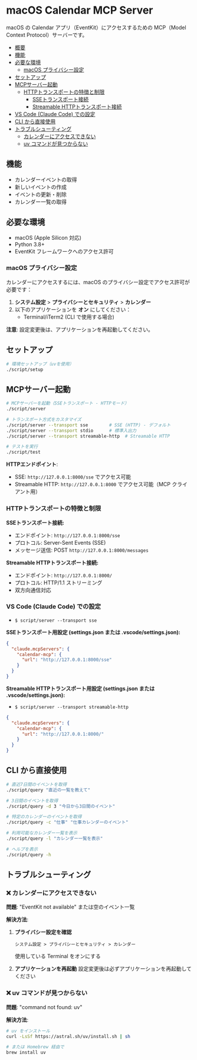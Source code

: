 # macOS Calendar MCP Server

macOS の Calendar アプリ（EventKit）にアクセスするための MCP（Model Context Protocol）サーバーです。

<!-- TOC -->
- [概要](#macos-calendar-mcp-server)
- [機能](#機能)
- [必要な環境](#必要な環境)
  - [macOS プライバシー設定](#macos-プライバシー設定)
- [セットアップ](#セットアップ)
- [MCPサーバー起動](#mcpサーバー起動)
  - [HTTPトランスポートの特徴と制限](#httpトランスポートの特徴と制限)
    - [SSEトランスポート接続](#sseトランスポート接続)
    - [Streamable HTTPトランスポート接続](#streamable-httptランスポート接続)
- [VS Code (Claude Code) での設定](#vs-code-claude-code-での設定)
- [CLI から直接使用](#cli-から直接使用)
- [トラブルシューティング](#トラブルシューティング)
  - [カレンダーにアクセスできない](#❌-カレンダーにアクセスできない)
  - [uv コマンドが見つからない](#❌-uv-コマンドが見つからない)
<!-- /TOC -->

## 機能

- カレンダーイベントの取得
- 新しいイベントの作成
- イベントの更新・削除
- カレンダー一覧の取得

## 必要な環境

- macOS (Apple Silicon 対応)
- Python 3.8+
- EventKit フレームワークへのアクセス許可

### macOS プライバシー設定

カレンダーにアクセスするには、macOS のプライバシー設定でアクセス許可が必要です：

1. **システム設定** > **プライバシーとセキュリティ** > **カレンダー**
2. 以下のアプリケーションを **オン** にしてください：
   - Terminal/iTerm2 (CLI で使用する場合)

**注意**: 設定変更後は、アプリケーションを再起動してください。

## セットアップ

```bash
# 環境セットアップ（uvを使用）
./script/setup
```

## MCPサーバー起動

```bash
# MCPサーバーを起動（SSEトランスポート - HTTPモード）
./script/server

# トランスポート方式をカスタマイズ
./script/server --transport sse        # SSE (HTTP) - デフォルト
./script/server --transport stdio      # 標準入出力
./script/server --transport streamable-http  # Streamable HTTP

# テストを実行
./script/test
```

**HTTPエンドポイント**:
- SSE: `http://127.0.0.1:8000/sse` でアクセス可能
- Streamable HTTP: `http://127.0.0.1:8000` でアクセス可能（MCP クライアント用）

### HTTPトランスポートの特徴と制限

**SSEトランスポート接続:**
- エンドポイント: `http://127.0.0.1:8000/sse`
- プロトコル: Server-Sent Events (SSE)
- メッセージ送信: POST `http://127.0.0.1:8000/messages`

**Streamable HTTPトランスポート接続:**
- エンドポイント: `http://127.0.0.1:8000/`
- プロトコル: HTTP/1.1 ストリーミング
- 双方向通信対応


### VS Code (Claude Code) での設定

- `$ script/server --transport sse`

**SSEトランスポート用設定 (settings.json または .vscode/settings.json):**
```json
{
  "claude.mcpServers": {
    "calendar-mcp": {
      "url": "http://127.0.0.1:8000/sse"
    }
  }
}
```

**Streamable HTTPトランスポート用設定 (settings.json または .vscode/settings.json):**

- `$ script/server --transport streamable-http`

```json
{
  "claude.mcpServers": {
    "calendar-mcp": {
      "url": "http://127.0.0.1:8000/"
    }
  }
}
```

## CLI から直接使用

```bash
# 直近7日間のイベントを取得
./script/query "直近の一覧を教えて"

# 3日間のイベントを取得
./script/query -d 3 "今日から3日間のイベント"

# 特定のカレンダーのイベントを取得
./script/query -c "仕事" "仕事カレンダーのイベント"

# 利用可能なカレンダー一覧を表示
./script/query -l "カレンダー一覧を表示"

# ヘルプを表示
./script/query -h
```

## トラブルシューティング

### ❌ カレンダーにアクセスできない

**問題**: "EventKit not available" または空のイベント一覧

**解決方法**:
1. **プライバシー設定を確認**
   ```
   システム設定 > プライバシーとセキュリティ > カレンダー
   ```
   使用している Terminal をオンにする

2. **アプリケーションを再起動**
   設定変更後は必ずアプリケーションを再起動してください


### ❌ uv コマンドが見つからない

**問題**: "command not found: uv"

**解決方法**:
```bash
# uv をインストール
curl -LsSf https://astral.sh/uv/install.sh | sh

# または Homebrew 経由で
brew install uv
```
